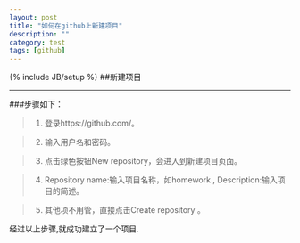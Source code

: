 ```yaml
---
layout: post
title: "如何在github上新建项目"
description: ""
category: test
tags: [github]
---
```

{% include JB/setup %}
##新建项目
_______________

###步骤如下：  

>1. 登录https://github.com/。

>2. 输入用户名和密码。

>3. 点击绿色按钮New repository，会进入到新建项目页面。

>4. Repository name:输入项目名称，如homework , Description:输入项目的简述。

>5. 其他项不用管，直接点击Create repository 。

经过以上步骤,就成功建立了一个项目.